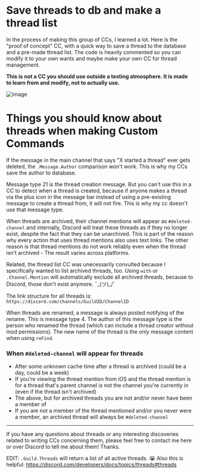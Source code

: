 # Save threads to db and make a thread list

In the process of making this group of CCs, I learned a lot. Here is the "proof of concept" CC, with a quick way to save a thread to the database and a pre-made thread list. The code is heavily commented so you can modify it to your own wants and maybe make your own CC for thread management.

**This is not a CC you should use outside a testing atmosphere. It is made to learn from and modify, not to actually use.**

![image](https://user-images.githubusercontent.com/20410737/181144830-1e4ff7a1-f922-4d0d-99fa-f00a36efab9a.png)


# Things you should know about threads when making Custom Commands
If the message in the main channel that says "X started a thread" ever gets deleted, the `.Message.Author` comparison won't work. This is why my CCs save the author to database.

Message type 21 is the thread creation message. But you can't use this in a CC to detect when a thread is created, because if anyone makes a thread via the plus icon in the message bar instead of using a pre-existing message to create a thread from, it will not fire. This is why my cc doesn't use that message type.

When threads are archived, their channel mentions will appear as `#deleted-channel` and internally, Discord will treat these threads as if they no longer exist, despite the fact that they can be unarchived. This is part of the reason why every action that uses thread mentions also uses text links. The other reason is that thread mentions do not work reliably even when the thread isn't archived - The result varies across platforms.

Related, the thread list CC was unecessarily convulted because I specifically wanted to list archived threads, too. Using `with` or `.Channel.Mention` will automatically exclude all archived threads, because to Discord, those don't exist anymore. ¯\_(ツ)_/¯

The link structure for all threads is: `https://discord.com/channels/GuildID/ChannelID`

When threads are renamed, a message is always posted notifying of the rename. This is message type 4. The author of this message type is the person who renamed the thread (which can include a thread creator without mod permissions). The new name of the thread is the _only_ message content when using `reFind`.

### When `#deleted-channel` will appear for threads
- After some unknown cache time after a thread is archived (could be a day, could be a week)
- If you're viewing the thread mention from iOS and the thread mention is for a thread that's parent channel is not the channel you're currently in (even if the thread isn't archived)
- The above, but for archived threads you are not and/or never have been a member of
- If you are not a member of the thread mentioned and/or you never were a member, an archived thread will always be `#deleted-channel`

-----------

If you have any questions about threads or any interesting discoveries related to writing CCs concerning them, please feel free to contact me here or over Discord to tell me about them! Thanks.

EDIT:
`.Guild.Threads` will return a list of all active threads. 😭
Also this is helpful: https://discord.com/developers/docs/topics/threads#threads
